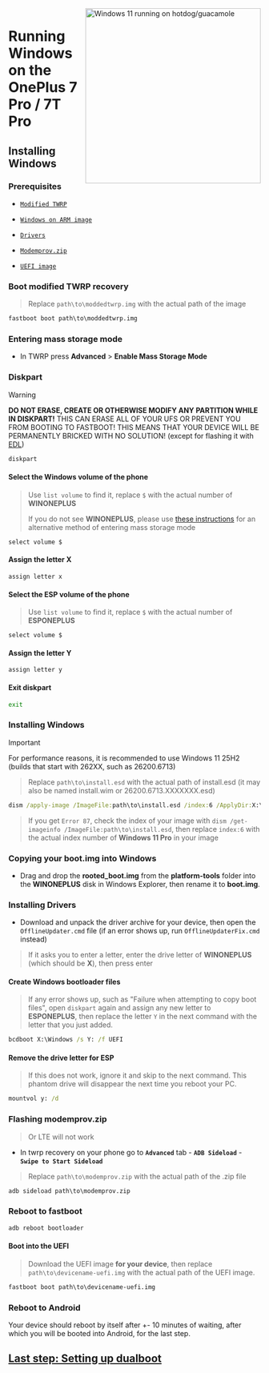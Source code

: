 <img align="right" src="https://github.com/n00b69/woa-op7/blob/main/op7.png" width="350" alt="Windows 11 running on hotdog/guacamole">

# Running Windows on the OnePlus 7 Pro / 7T Pro

## Installing Windows

### Prerequisites

- [`Modified TWRP`](https://github.com/n00b69/woa-op7/releases/tag/Recovery)

- [`Windows on ARM image`](https://arkt-7.github.io/woawin/)
  
- [`Drivers`](https://github.com/n00b69/woa-op7/releases/tag/Drivers)

- [`Modemprov.zip`](https://github.com/n00b69/woa-op7/releases/download/Files/modemprov.zip)

- [`UEFI image`](https://github.com/n00b69/woa-op7/releases/tag/UEFI)

### Boot modified TWRP recovery
> Replace `path\to\moddedtwrp.img` with the actual path of the image
```cmd
fastboot boot path\to\moddedtwrp.img
```

### Entering mass storage mode
- In TWRP press **Advanced** > **Enable Mass Storage Mode**

### Diskpart
> [!WARNING]
> **DO NOT ERASE, CREATE OR OTHERWISE MODIFY ANY PARTITION WHILE IN DISKPART!** THIS CAN ERASE ALL OF YOUR UFS OR PREVENT YOU FROM BOOTING TO FASTBOOT! THIS MEANS THAT YOUR DEVICE WILL BE PERMANENTLY BRICKED WITH NO SOLUTION! (except for flashing it with [EDL](edl.md))
```cmd
diskpart
```

#### Select the Windows volume of the phone
> Use `list volume` to find it, replace `$` with the actual number of **WINONEPLUS**
>
> If you do not see **WINONEPLUS**, please use [these instructions](troubleshooting-ru.md#mass-storage-mode-does-not-work) for an alternative method of entering mass storage mode
```diskpart
select volume $
``` 

#### Assign the letter X
```diskpart
assign letter x
``` 

#### Select the ESP volume of the phone
> Use `list volume` to find it, replace `$` with the actual number of **ESPONEPLUS**
```diskpart
select volume $
``` 

#### Assign the letter Y
```diskpart
assign letter y
```

#### Exit diskpart
```cmd
exit
```

### Installing Windows
> [!Important]
> For performance reasons, it is recommended to use Windows 11 25H2 (builds that start with 262XX, such as 26200.6713)

> Replace `path\to\install.esd` with the actual path of install.esd (it may also be named install.wim or 26200.6713.XXXXXXX.esd)

```cmd
dism /apply-image /ImageFile:path\to\install.esd /index:6 /ApplyDir:X:\
```

> If you get `Error 87`, check the index of your image with `dism /get-imageinfo /ImageFile:path\to\install.esd`, then replace `index:6` with the actual index number of **Windows 11 Pro** in your image

### Copying your boot.img into Windows
- Drag and drop the **rooted_boot.img** from the **platform-tools** folder into the **WINONEPLUS** disk in Windows Explorer, then rename it to **boot.img**.

### Installing Drivers
- Download and unpack the driver archive for your device, then open the `OfflineUpdater.cmd` file (if an error shows up, run `OfflineUpdaterFix.cmd` instead)

> If it asks you to enter a letter, enter the drive letter of **WINONEPLUS** (which should be **X**), then press enter
  
#### Create Windows bootloader files
> If any error shows up, such as "Failure when attempting to copy boot files", open `diskpart` again and assign any new letter to **ESPONEPLUS**, then replace the letter `Y` in the next command with the letter that you just added.
```cmd
bcdboot X:\Windows /s Y: /f UEFI
```

#### Remove the drive letter for ESP
> If this does not work, ignore it and skip to the next command. This phantom drive will disappear the next time you reboot your PC.
```cmd
mountvol y: /d
```

### Flashing modemprov.zip
> Or LTE will not work
- In twrp recovery on your phone go to **`Advanced`** tab - **`ADB Sideload`** - **`Swipe to Start Sideload`**

> Replace `path\to\modemprov.zip` with the actual path of the .zip file
```cmd
adb sideload path\to\modemprov.zip
```

### Reboot to fastboot
```cmd
adb reboot bootloader
```

#### Boot into the UEFI
> Download the UEFI image **for your device**, then replace `path\to\devicename-uefi.img` with the actual path of the UEFI image.
```cmd
fastboot boot path\to\devicename-uefi.img
```

### Reboot to Android
Your device should reboot by itself after +- 10 minutes of waiting, after which you will be booted into Android, for the last step.

## [Last step: Setting up dualboot](dualboot-selection.md)

















